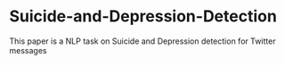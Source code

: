 # Suicide-and-Depression-Detection
This paper is a NLP task on Suicide and Depression detection for Twitter messages
